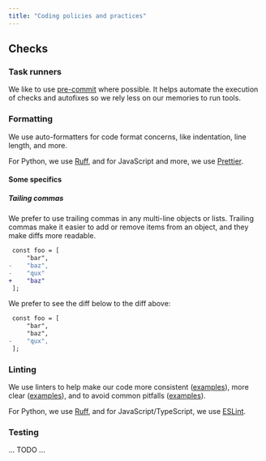 ```yaml
---
title: "Coding policies and practices"
---
```


## Checks

### Task runners

We like to use [pre-commit](https://pre-commit.com/) where possible.
It helps automate the execution of checks and autofixes so we rely less on our memories
to run tools.


### Formatting

We use auto-formatters for code format concerns, like indentation, line length, and
more.

For Python, we use [Ruff](https://docs.astral.sh/ruff/), and for JavaScript and more, we
use [Prettier](https://prettier.io/).


#### Some specifics

##### Tailing commas

We prefer to use trailing commas in any multi-line objects or lists.
Trailing commas make it easier to add or remove items from an object, and they make
diffs more readable.

```diff
 const foo = [
     "bar",
-    "baz",
-    "qux"
+    "baz"
 ];
```

We prefer to see the diff below to the diff above:

```diff
 const foo = [
     "bar",
     "baz",
-    "qux",
 ];
```


### Linting

We use linters to help make our code
more consistent ([examples](https://docs.astral.sh/ruff/rules/#pep8-naming-n)),
more clear ([examples](https://docs.astral.sh/ruff/rules/#flake8-simplify-sim)),
and to avoid common pitfalls ([examples](https://docs.astral.sh/ruff/rules/#flake8-bugbear-b)).

For Python, we use [Ruff](https://docs.astral.sh/ruff/), and for JavaScript/TypeScript,
we use [ESLint](https://eslint.org/).


### Testing

... TODO ...
